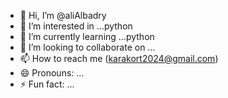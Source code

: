 - 👋 Hi, I’m @aliAlbadry
- 👀 I’m interested in ...python
- 🌱 I’m currently learning ...python
- 💞️ I’m looking to collaborate on ...
- 📫 How to reach me (karakort2024@gmail.com)
- 😄 Pronouns: ...
- ⚡ Fun fact: ...

<!---
aliAlbadry/aliAlbadry is a ✨ special ✨ repository because its `README.md` (this file) appears on your GitHub profile.
You can click the Preview link to take a look at your changes.
--->
